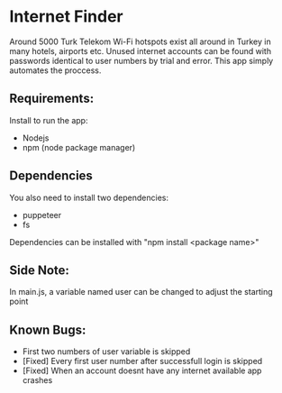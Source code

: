 # Internet Finder
Around 5000 Turk Telekom Wi-Fi hotspots exist all around in Turkey in many hotels, airports etc.
Unused internet accounts can be found with passwords identical to user numbers by trial and error.
This app simply automates the proccess.

## Requirements:
Install to run the app:
- Nodejs
- npm (node package manager)

## Dependencies
You also need to install two dependencies:
- puppeteer
- fs

Dependencies can be installed with "npm install \<package name\>"

## Side Note:
In main.js, a variable named user can be changed to adjust the starting point
	
## Known Bugs:
- First two numbers of user variable is skipped
- [Fixed] Every first user number after successfull login is skipped
- [Fixed] When an account doesnt have any internet available app crashes
